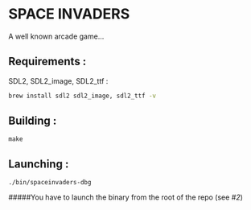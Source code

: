 SPACE INVADERS
==============
A well known arcade game...

Requirements :
--------------
SDL2, SDL2_image, SDL2_ttf :

```sh
brew install sdl2 sdl2_image, sdl2_ttf -v
```
Building :
----------
```
make
```
Launching :
-----------
```
./bin/spaceinvaders-dbg
```

#####You have to launch the binary from the root of the repo (see *#2*)
